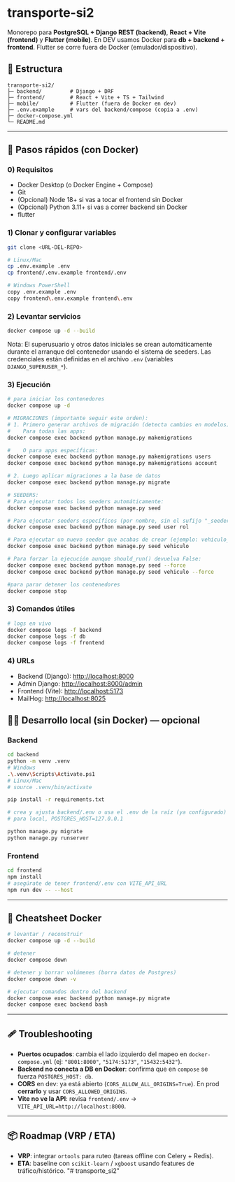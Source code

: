 # transporte-si2

Monorepo para **PostgreSQL + Django REST (backend)**, **React + Vite (frontend)** y **Flutter (mobile)**.
En DEV usamos Docker para **db + backend + frontend**. Flutter se corre fuera de Docker (emulador/dispositivo).

## 📁 Estructura

```
transporte-si2/
├─ backend/         # Django + DRF
├─ frontend/        # React + Vite + TS + Tailwind
├─ mobile/          # Flutter (fuera de Docker en dev)
├─ .env.example     # vars del backend/compose (copia a .env)
├─ docker-compose.yml
└─ README.md
```

---

## 🚀 Pasos rápidos (con Docker)

### 0) Requisitos

- Docker Desktop (o Docker Engine + Compose)
- Git
- (Opcional) Node 18+ si vas a tocar el frontend sin Docker
- (Opcional) Python 3.11+ si vas a correr backend sin Docker
- flutter

### 1) Clonar y configurar variables

```bash
git clone <URL-DEL-REPO>

# Linux/Mac
cp .env.example .env
cp frontend/.env.example frontend/.env

# Windows PowerShell
copy .env.example .env
copy frontend\.env.example frontend\.env
```

### 2) Levantar servicios

```bash
docker compose up -d --build
```

Nota: El superusuario y otros datos iniciales se crean automáticamente durante el arranque del contenedor usando el sistema de seeders. Las credenciales están definidas en el archivo `.env` (variables `DJANGO_SUPERUSER_*`).

### 3) Ejecución

```bash
# para iniciar los contenedores
docker compose up -d

# MIGRACIONES (importante seguir este orden):
# 1. Primero generar archivos de migración (detecta cambios en modelos)
#    Para todas las apps:
docker compose exec backend python manage.py makemigrations

#    O para apps específicas:
docker compose exec backend python manage.py makemigrations users
docker compose exec backend python manage.py makemigrations account

# 2. Luego aplicar migraciones a la base de datos
docker compose exec backend python manage.py migrate

# SEEDERS:
# Para ejecutar todos los seeders automáticamente:
docker compose exec backend python manage.py seed

# Para ejecutar seeders específicos (por nombre, sin el sufijo "_seeder"):
docker compose exec backend python manage.py seed user rol

# Para ejecutar un nuevo seeder que acabas de crear (ejemplo: vehiculo_seeder.py):
docker compose exec backend python manage.py seed vehiculo

# Para forzar la ejecución aunque should_run() devuelva False:
docker compose exec backend python manage.py seed --force
docker compose exec backend python manage.py seed vehiculo --force

#para parar detener los contenedores
docker compose stop
```

### 3) Comandos útiles

```bash
# logs en vivo
docker compose logs -f backend
docker compose logs -f db
docker compose logs -f frontend

```

### 4) URLs

- Backend (Django): [http://localhost:8000](http://localhost:8000)
- Admin Django: [http://localhost:8000/admin](http://localhost:8000/admin)
- Frontend (Vite): [http://localhost:5173](http://localhost:5173)
- MailHog: [http://localhost:8025](http://localhost:8025/)

## 🧑‍💻 Desarrollo local (sin Docker) — opcional

### Backend

```bash
cd backend
python -m venv .venv
# Windows
.\.venv\Scripts\Activate.ps1
# Linux/Mac
# source .venv/bin/activate

pip install -r requirements.txt

# crea y ajusta backend/.env o usa el .env de la raíz (ya configurado)
# para local, POSTGRES_HOST=127.0.0.1

python manage.py migrate
python manage.py runserver
```

### Frontend

```bash
cd frontend
npm install
# asegúrate de tener frontend/.env con VITE_API_URL
npm run dev -- --host
```

---

## 🧰 Cheatsheet Docker

```bash
# levantar / reconstruir
docker compose up -d --build

# detener
docker compose down

# detener y borrar volúmenes (borra datos de Postgres)
docker compose down -v

# ejecutar comandos dentro del backend
docker compose exec backend python manage.py migrate
docker compose exec backend bash
```

---

## 🩹 Troubleshooting

- **Puertos ocupados**: cambia el lado izquierdo del mapeo en `docker-compose.yml`
  (ej: `"8001:8000"`, `"5174:5173"`, `"15432:5432"`).
- **Backend no conecta a DB en Docker**: confirma que en `compose` se fuerza `POSTGRES_HOST: db`.
- **CORS** en dev: ya está abierto (`CORS_ALLOW_ALL_ORIGINS=True`). En prod **cerrarlo** y usar `CORS_ALLOWED_ORIGINS`.
- **Vite no ve la API**: revisa `frontend/.env` → `VITE_API_URL=http://localhost:8000`.

---

## 📦 Roadmap (VRP / ETA)

* **VRP**: integrar `ortools` para ruteo (tareas offline con Celery + Redis).
* **ETA**: baseline con `scikit-learn` / `xgboost` usando features de tráfico/histórico.
"# transporte_si2" 
